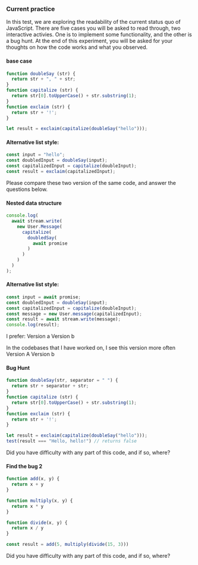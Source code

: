 ### Current practice

In this test, we are exploring the readability of the current status quo of JavaScript. There are
five cases you will be asked to read through, two interactive activies. One is to implement some
functionality, and the other is a bug hunt. At the end of this experiment, you will be asked for
your thoughts on how the code works and what you observed.

#### base case

```javascript
function doubleSay (str) {
  return str + ", " + str;
}
function capitalize (str) {
  return str[0].toUpperCase() + str.substring(1);
}
function exclaim (str) {
  return str + '!';
}

let result = exclaim(capitalize(doubleSay("hello")));
```

#### Alternative list style:

```javascript
const input = "hello";
const doubledInput = doubleSay(input);
const capitalizedInput = capitalize(doubleInput);
const result = exclaim(capitalizedInput);
```
Please compare these two version of the same code, and answer the questions below.

#### Nested data structure
```javascript
console.log(
  await stream.write(
    new User.Message(
      capitalize(
        doubledSay(
          await promise
        )
      )
    )
  )
);
```


#### Alternative list style:

```javascript
const input = await promise;
const doubledInput = doubleSay(input);
const capitalizedInput = capitalize(doubleInput);
const message = new User.message(capitalizedInput);
const result = await stream.write(message);
console.log(result);
```

I prefer:
Version a
Version b

In the codebases that I have worked on, I see this version more often
Version A
Version b


#### Bug Hunt

```javascript
function doubleSay(str, separator = " ") {
  return str + separator + str;
}
function capitalize (str) {
  return str[0].toUpperCase() + str.substring(1);
}
function exclaim (str) {
  return str + '!';
}

let result = exclaim(capitalize(doubleSay("hello")));
test(result === "Hello, hello!") // returns false
```

Did you have difficulty with any part of this code, and if so, where?

#### Find the bug 2

```javascript
function add(x, y) {
  return x + y
}

function multiply(x, y) {
  return x * y
}

function divide(x, y) {
  return x / y
}

const result = add(5, multiply(divide(15, 3)))
```
Did you have difficulty with any part of this code, and if so, where?


